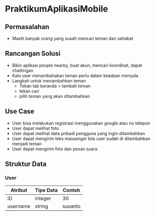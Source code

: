# PraktikumAplikasiMobile
## Permasalahan
- Masih banyak orang yang susah mencari teman dan sahabat

## Rancangan Solusi
- Bikin aplikasi people nearby, buat akun, mencari koordinat, dapat chattingan 
- Kalo user menambahakan teman perlu dalam keadaan menyala
- Langkah untuk menambahkan teman
  - Tekan tab beranda > tambah teman
  - tekan cari
  - pilih teman yang akan ditambahkan 

## Use Case
- User bisa melakukan registrasi menggunakan google atau no telepon
- User dapat melihat foto 
- User dapat melihat data pribadi pengguna yang ingin ditambahkan
- User dapat mengirim teks massenger bila user sudah di ditambahkan menjadi teman
- User dapat mengirim foto dan pesan suara


## Struktur Data

### User
Atribut|Tipe Data|Contoh
---|---|---
ID | integer | 30
username | string | susanto
